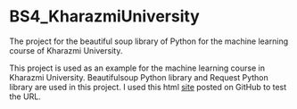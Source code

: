 # BS4_KharazmiUniversity
The project for the beautiful soup library of Python for the machine learning course of Kharazmi University.

This project is used as an example for the machine learning course in Kharazmi University.
Beautifulsoup Python library and Request Python library are used in this project.
I used this html [site](https://iampeymankhalili.github.io/Html4BS/) posted on GitHub to test the URL.

